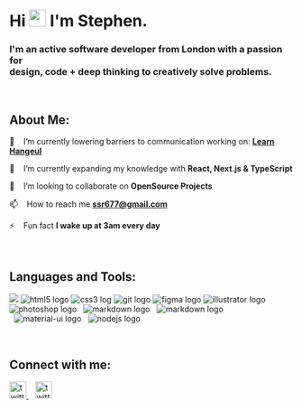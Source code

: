 <!-- <div align="left">
  <img src="https://github.com/ONESSR/ONESSR/blob/main/SSR677_ProfileImage.png?raw=true" align="center" style="width: 148px" />
</div> -->

<h1 align="left">Hi <img src="https://raw.githubusercontent.com/MartinHeinz/MartinHeinz/master/wave.gif" width="30px"> I'm Stephen.</h1>
<h3 align="left">I'm an active software developer from London with a passion for<br> design, code + deep thinking to creatively solve problems.</h3>
<br>

## About Me:

🔭&nbsp; &nbsp; I’m currently lowering barriers to communication working on: **[Learn Hangeul](https://onessr.github.io/Learn-Hangeul/)**

🌱&nbsp; &nbsp; I’m currently expanding my knowledge with **React, Next.js & TypeScript**

👯&nbsp; &nbsp; I’m looking to collaborate on **OpenSource Projects**

📫&nbsp; &nbsp; How to reach me **ssr677@gmail.com**

⚡&nbsp; &nbsp; Fun fact **I wake up at 3am every day**
<br>
<br>
<br>

## Languages and Tools:

<p align="left"> 
  <img src="https://img.icons8.com/color/48/000000/javascript.png"/> 
  <img src="https://img.icons8.com/color/48/000000/html-5.png" alt="html5 logo"/> 
  <img src="https://img.icons8.com/color/48/000000/css3.png" alt="css3 log"o/> 
  <img src="https://img.icons8.com/color/48/000000/git.png" alt="git logo"/>
  <img src="https://img.icons8.com/color/46/figma--v1.pngg"alt="figma logo"/>
  <img src="https://img.icons8.com/color/48/adobe-illustrator--v1.png" alt="illustrator logo"/>
  <img src="https://img.icons8.com/color/48/adobe-photoshop--v1.png" alt="photoshop logo"/>
  <img src="https://img.icons8.com/color/48/markdown.png" alt="markdown logo" style="margin-left: 8px"/>
  <img src="https://img.icons8.com/ultraviolet/46/react--v1.png" alt="markdown logo" style="margin-left: 8px"/>
  <img src="https://img.icons8.com/color/48/material-ui.png" alt="material-ui logo" style="margin-left: 8px"/>
  <img src="https://img.icons8.com/external-tal-revivo-color-tal-revivo/40/external-nodejs-is-an-open-source-cross-platform-javascript-run-time-environment-logo-color-tal-revivo.png" alt="nodejs logo" style="margin-left: 8px"/>
</p>
<br/>

## Connect with me:

<p align="left">
  <a href = "https://github.com/ONESSR">
    <img src="https://img.shields.io/badge/github-%2324292e.svg?&style=for-the-badge&logo=github&logoColor=white" alt="twitter" height="30"/>
  </a>
  &nbsp;&nbsp;
  <a href = "https://twitter.com/@iamssrobinson">
    <img src="https://img.shields.io/badge/twitter-%2300acee.svg?&style=for-the-badge&logo=twitter&logoColor=white" alt="twitter" height="30"/>
  </a>
</p>
